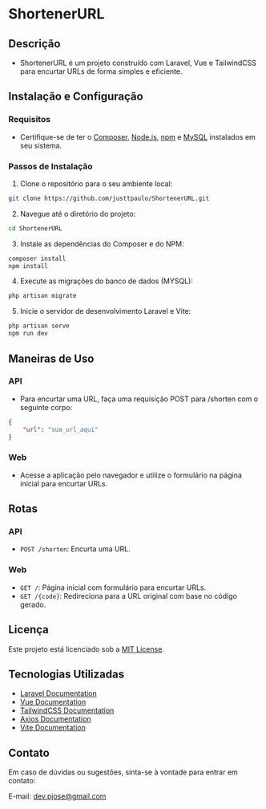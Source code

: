 # ShortenerURL

## Descrição
- ShortenerURL é um projeto construído com Laravel, Vue e TailwindCSS para encurtar URLs de forma simples e eficiente.

## Instalação e Configuração

### Requisitos
- Certifique-se de ter o [Composer](https://getcomposer.org/), [Node.js](https://nodejs.org/), [npm](https://www.npmjs.com/) e [MySQL](https://dev.mysql.com/downloads/) instalados em seu sistema.

### Passos de Instalação

1. Clone o repositório para o seu ambiente local:

```bash
git clone https://github.com/justtpaulo/ShortenerURL.git
```

2. Navegue até o diretório do projeto:

```bash
cd ShortenerURL
```

3. Instale as dependências do Composer e do NPM:

```bash
composer install
npm install
```

4. Execute as migrações do banco de dados (MYSQL):

```bash
php artisan migrate
```

5. Inicie o servidor de desenvolvimento Laravel e Vite:

```bash
php artisan serve
npm run dev
```

## Maneiras de Uso

### API
- Para encurtar uma URL, faça uma requisição POST para /shorten com o seguinte corpo:

```json
{
    "url": "sua_url_aqui"
}
```

### Web
- Acesse a aplicação pelo navegador e utilize o formulário na página inicial para encurtar URLs.

## Rotas

### API
- `POST /shorten`: Encurta uma URL.

### Web
- `GET /`: Página inicial com formulário para encurtar URLs.
- `GET /{code}`: Redireciona para a URL original com base no código gerado.

## Licença

Este projeto está licenciado sob a [MIT License](https://opensource.org/licenses/MIT).

## Tecnologias Utilizadas

- [Laravel Documentation](https://laravel.com/docs/10.x/readme)
- [Vue Documentation](https://vuejs.org/guide/introduction.html)
- [TailwindCSS Documentation](https://tailwindcss.com/docs/installation)
- [Axios Documentation](https://axios-http.com/docs/intro)
- [Vite Documentation](https://vitejs.dev/guide/)

## Contato

Em caso de dúvidas ou sugestões, sinta-se à vontade para entrar em contato:

E-mail: dev.pjose@gmail.com
